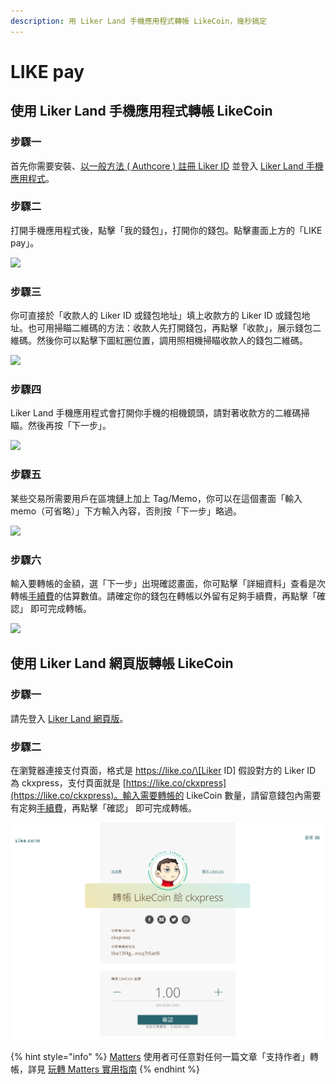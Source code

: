 ```yaml
---
description: 用 Liker Land 手機應用程式轉帳 LikeCoin，幾秒搞定
---
```


# LIKE pay

## 使用 Liker Land 手機應用程式轉帳 LikeCoin

### **步驟一**

首先你需要安裝、[以一般方法 ( Authcore ) 註冊 Liker ID](../../user-guide/liker-id/register/) 並登入 [Liker Land 手機應用程式](https://liker.land/getapp)。

### **步驟二**

打開手機應用程式後，點擊「我的錢包」，打開你的錢包。點擊畫面上方的「LIKE pay」。

![](../../.gitbook/assets/like-pay-1.png)

### **步驟三**

你可直接於「收款人的 Liker ID 或錢包地址」填上收款方的 Liker ID 或錢包地址。也可用掃瞄二維碼的方法：收款人先打開錢包，再點擊「收款」，展示錢包二維碼。然後你可以點擊下圖紅圈位置，調用照相機掃瞄收款人的錢包二維碼。

![](../../.gitbook/assets/like-pay-2.png)

### **步驟四**

Liker Land 手機應用程式會打開你手機的相機鏡頭，請對著收款方的二維碼掃瞄。然後再按「下一步」。

![](../../.gitbook/assets/IMG\_2158.PNG)

### **步驟五**

某些交易所需要用戶在區塊鏈上加上 Tag/Memo，你可以在這個畫面「輸入 memo（可省略）」下方輸入內容，否則按「下一步」略過。

![](../../.gitbook/assets/like-pay-3.png)

### **步驟六**

輸入要轉帳的金額，選「下一步」出現確認畫面，你可點擊「詳細資料」查看是次轉帳[手續費](transaction-fee.md)的估算數值。請確定你的錢包在轉帳以外留有足夠手續費，再點擊「確認」 即可完成轉帳。

![](../../.gitbook/assets/like-pay-4.png)

## 使用 Liker Land 網頁版轉帳 LikeCoin

### 步驟一

請先登入 [Liker Land 網頁版](https://liker.land/civic)。

### 步驟二

在瀏覽器連接支付頁面，格式是 https://like.co/\[Liker ID] 假設對方的 Liker ID 為 ckxpress，支付頁面就是 [https://like.co/ckxpress](https://like.co/ckxpress)。輸入需要轉帳的 LikeCoin 數量，請留意錢包內需要有定夠[手續費](transaction-fee.md)，再點擊「確認」 即可完成轉帳。

![手續費於「確認」下方顯示](../../.gitbook/assets/like-pay-5.png)

{% hint style="info" %}
[Matters](../../user-guide/creator/matters.md) 使用者可任意對任何一篇文章「支持作者」轉帳，詳見 [玩轉 Matters 實用指南](https://matters.news/guide)
{% endhint %}
